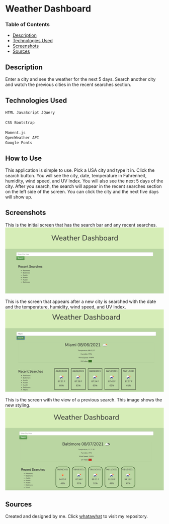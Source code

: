 # Weather Dashboard
### Table of Contents
- [Description](#Description)
- [Technologies Used](#Technologies-Used)
- [Screenshots](#screenshots)
- [Sources](#sources)

## Description
Enter a city and see the weather for the next 5 days. Search another city and watch the previous cities in the recent searches section. 

## Technologies Used
```
HTML JavaScript JQuery

CSS Bootstrap 

Moment.js 
OpenWeather API 
Google Fonts
```

## How to Use
This application is simple to use. Pick a USA city and type it in. Click the search button. You will see the city, date, temperature in Fahrenheit, humidity, wind speed, and UV Index. You will also see the next 5 days of the city. After you search, the search will appear in the recent searches section on the left side of the screen. You can click the city and the next five days will show up.

## Screenshots
This is the initial screen that has the search bar and any recent searches.
![Mainpage](./images/Weatherdash1.png)

This is the screen that appears after a new city is searched with the date and the temperature, humidity, wind speed, and UV Index.
![Weather Dashboard results page](./images/WeatherDash2.png)

This is the screen with the view of a previous search. This image shows the new styling.
![Weather Dashboard viewing a recent search](./images/Weatherdash4.png)

## Sources
Created and designed by me. Click [whatawhat](www.github.com/whatawhat) to visit my repository.

